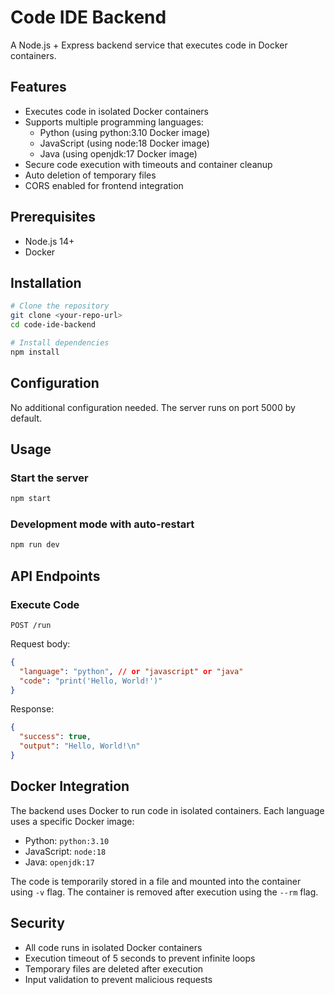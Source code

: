 # Code IDE Backend

A Node.js + Express backend service that executes code in Docker containers.

## Features

- Executes code in isolated Docker containers
- Supports multiple programming languages:
  - Python (using python:3.10 Docker image)
  - JavaScript (using node:18 Docker image)
  - Java (using openjdk:17 Docker image)
- Secure code execution with timeouts and container cleanup
- Auto deletion of temporary files
- CORS enabled for frontend integration

## Prerequisites

- Node.js 14+
- Docker

## Installation

```bash
# Clone the repository
git clone <your-repo-url>
cd code-ide-backend

# Install dependencies
npm install
```

## Configuration

No additional configuration needed. The server runs on port 5000 by default.

## Usage

### Start the server

```bash
npm start
```

### Development mode with auto-restart

```bash
npm run dev
```

## API Endpoints

### Execute Code

```
POST /run
```

Request body:

```json
{
  "language": "python", // or "javascript" or "java"
  "code": "print('Hello, World!')"
}
```

Response:

```json
{
  "success": true,
  "output": "Hello, World!\n"
}
```

## Docker Integration

The backend uses Docker to run code in isolated containers. Each language uses a specific Docker image:

- Python: `python:3.10`
- JavaScript: `node:18`
- Java: `openjdk:17`

The code is temporarily stored in a file and mounted into the container using `-v` flag. The container is removed after execution using the `--rm` flag.

## Security

- All code runs in isolated Docker containers
- Execution timeout of 5 seconds to prevent infinite loops
- Temporary files are deleted after execution
- Input validation to prevent malicious requests
